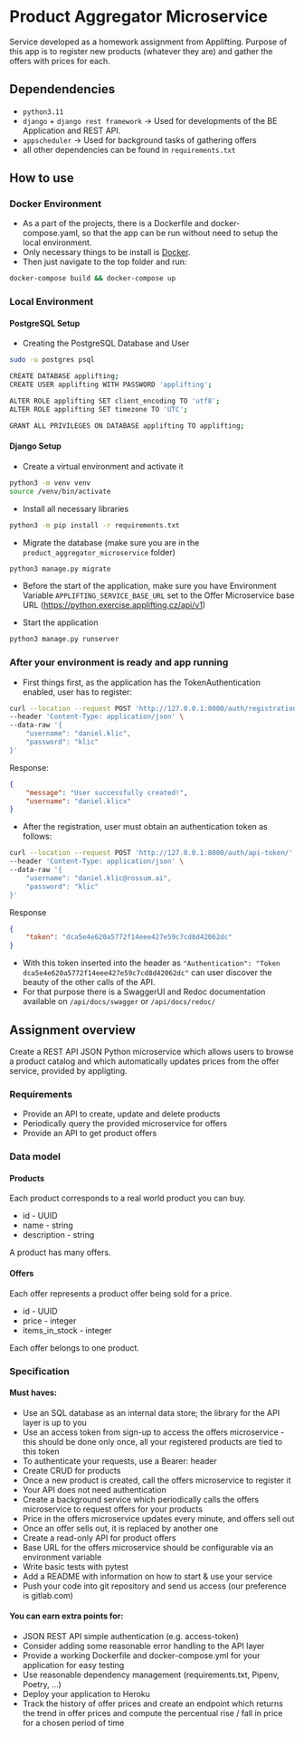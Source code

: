 # Product Aggregator Microservice
Service developed as a homework assignment from Applifting. Purpose of this app is to register new products (whatever they are)
and gather the offers with prices for each.

## Dependendencies
- `python3.11`
- `django` + `django rest framework` -> Used for developments of the BE Application and REST API. 
- `appscheduler` -> Used for background tasks of gathering offers
- all other dependencies can be found in `requirements.txt`

## How to use
### Docker Environment
- As a part of the projects, there is a Dockerfile and docker-compose.yaml, so that the app can be run without 
need to setup the local environment. 
- Only necessary things to be install is [Docker](https://docs.docker.com/engine/install/).
- Then just navigate to the top folder and run:
```bash
docker-compose build && docker-compose up
```

### Local Environment
#### PostgreSQL Setup
- Creating the PostgreSQL Database and User
```bash
sudo -u postgres psql
```
```bash
CREATE DATABASE applifting;
CREATE USER applifting WITH PASSWORD 'applifting';

ALTER ROLE applifting SET client_encoding TO 'utf8';
ALTER ROLE applifting SET timezone TO 'UTC';

GRANT ALL PRIVILEGES ON DATABASE applifting TO applifting;
```
#### Django Setup
- Create a virtual environment and activate it
```bash
python3 -m venv venv
source /venv/bin/activate
```
- Install all necessary libraries
```bash
python3 -m pip install -r requirements.txt 
```
- Migrate the database (make sure you are in the `product_aggregator_microservice` folder)
```bash
python3 manage.py migrate 
```
- Before the start of the application, make sure you have Environment Variable `APPLIFTING_SERVICE_BASE_URL` 
set to the Offer Microservice base URL (https://python.exercise.applifting.cz/api/v1)

- Start the application
```bash
python3 manage.py runserver 
```
### After your environment is ready and app running
- First things first, as the application has the TokenAuthentication enabled, user has to register:
```bash
curl --location --request POST 'http://127.0.0.1:8000/auth/registration/' \
--header 'Content-Type: application/json' \
--data-raw '{
    "username": "daniel.klic",
    "password": "klic"
}'
```
Response:
```json
{
    "message": "User successfully created!",
    "username": "daniel.klicx"
}
```
- After the registration, user must obtain an authentication token as follows:
```bash
curl --location --request POST 'http://127.0.0.1:8000/auth/api-token/' \
--header 'Content-Type: application/json' \
--data-raw '{
    "username": "daniel.klic@rossum.ai",
    "password": "klic"
}'
```
Response
```json
{
    "token": "dca5e4e620a5772f14eee427e59c7cd8d42062dc"
}
```
- With this token inserted into the header as `"Authentication": "Token dca5e4e620a5772f14eee427e59c7cd8d42062dc"`
can user discover the beauty of the other calls of the API.
- For that purpose there is a SwaggerUI and Redoc documentation available on `/api/docs/swagger` or `/api/docs/redoc/`

## Assignment overview
Create a REST API JSON Python microservice which allows users to browse a product catalog and which automatically updates prices from the offer service, provided by appligting.

### Requirements
- Provide an API to create, update and delete products
- Periodically query the provided microservice for offers
- Provide an API to get product offers

### Data model
#### Products
Each product corresponds to a real world product you can buy.

- id - UUID
- name - string
- description - string

A product has many offers.

#### Offers
Each offer represents a product offer being sold for a price.

- id - UUID
- price - integer
- items_in_stock - integer

Each offer belongs to one product.

### Specification
#### Must haves:
- Use an SQL database as an internal data store; the library for the API layer is up to you
- Use an access token from sign-up to access the offers microservice - this should be done only once, all your registered products are tied to this token
- To authenticate your requests, use a Bearer: <access-token> header
- Create CRUD for products
- Once a new product is created, call the offers microservice to register it
- Your API does not need authentication
- Create a background service which periodically calls the offers microservice to request offers for your products
- Price in the offers microservice updates every minute, and offers sell out
- Once an offer sells out, it is replaced by another one
- Create a read-only API for product offers
- Base URL for the offers microservice should be configurable via an environment variable
- Write basic tests with pytest
- Add a README with information on how to start & use your service
- Push your code into git repository and send us access (our preference is gitlab.com)

#### You can earn extra points for:
- JSON REST API simple authentication (e.g. access-token)
- Consider adding some reasonable error handling to the API layer
- Provide a working Dockerfile and docker-compose.yml for your application for easy testing
- Use reasonable dependency management (requirements.txt, Pipenv, Poetry, ...)
- Deploy your application to Heroku
- Track the history of offer prices and create an endpoint which returns the trend in offer prices and compute the percentual rise / fall in price for a chosen period of time
